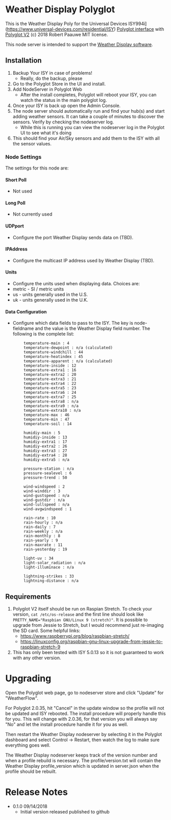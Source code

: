 
# Weather Display Polyglot

This is the Weather Display Poly for the Universal Devices ISY994i](https://www.universal-devices.com/residential/ISY) [Polyglot interface](http://www.universal-devices.com/developers/polyglot/docs/) with  [Polyglot V2](https://github.com/Einstein42/udi-polyglotv2)
(c) 2018 Robert Paauwe
MIT license.

This node server is intended to support the [Weather Display software](http://www.weather-display.com/).

## Installation

1. Backup Your ISY in case of problems!
   * Really, do the backup, please
2. Go to the Polyglot Store in the UI and install.
3. Add NodeServer in Polyglot Web
   * After the install completes, Polyglot will reboot your ISY, you can watch the status in the main polyglot log.
4. Once your ISY is back up open the Admin Console.
5. The node server should automatically run and find your hub(s) and start adding weather sensors.  It can take a couple of minutes to discover the sensors. Verify by checking the nodeserver log. 
   * While this is running you can view the nodeserver log in the Polyglot UI to see what it's doing
6. This should find your Air/Sky sensors and add them to the ISY with all the sensor values.

### Node Settings
The settings for this node are:

#### Short Poll
   * Not used
#### Long Poll
   * Not currently used
#### UDPport
   * Configure the port Weather Display sends data on (TBD).
#### IPAddress
   * Configure the multicast IP address used by Weather Display (TBD).
#### Units
   * Configure the units used when displaying data. Choices are:
   *   metric - SI / metric units
   *   us     - units generally used in the U.S.
   *   uk     - units generally used in the U.K.
#### Data Configuration
   * Configure which data fields to pass to the ISY. The key is node-fieldname
     and the value is the Weather Display field number.  The following is 
     the complete list:

```
        temperature-main : 4
        temperature-dewpoint : n/a (calculated)
        temperature-windchill : 44
        temperature-heatindex : 45
        temperature-apparent : n/a (calculated)
        temperature-inside : 12
        temperature-extra1 : 16
        temperature-extra2 : 20
        temperature-extra3 : 21
        temperature-extra4 : 22
        temperature-extra5 : 23
        temperature-extra6 : 24
        temperature-extra7 : 25
        temperature-extra8 : n/a
        temperature-extra9 : n/a
        temperature-extra10 : n/a
        temperature-max : 46
        temperature-min : 47
        temperature-soil : 14 

        humidiy-main : 5
        humidiy-inside : 13
        humidiy-extra1 : 17
        humidiy-extra2 : 26
        humidiy-extra3 : 27
        humidiy-extra4 : 28
        humidiy-extra5 : n/a

        pressure-station : n/a
        pressure-sealevel : 6
        pressure-trend : 50

        wind-windspeed : 2
        wind-winddir : 3
        wind-gustspeed : n/a
        wind-gustdir : n/a
        wind-lullspeed : n/a
        wind-avgwindspeed : 1

        rain-rate : 10
        rain-hourly : n/a
        rain-daily : 7
        rain-weekly : n/a
        rain-monthly : 8
        rain-yearly : 9
        rain-maxrate : 11
        rain-yesterday : 19

        light-uv : 34
        light-solar_radiation : n/a
        light-illuminace : n/a

        lightning-strikes : 33
        lightning-distance : n/a
```


## Requirements

1. Polyglot V2 itself should be run on Raspian Stretch.
  To check your version, ```cat /etc/os-release``` and the first line should look like
  ```PRETTY_NAME="Raspbian GNU/Linux 9 (stretch)"```. It is possible to upgrade from Jessie to
  Stretch, but I would recommend just re-imaging the SD card.  Some helpful links:
   * https://www.raspberrypi.org/blog/raspbian-stretch/
   * https://linuxconfig.org/raspbian-gnu-linux-upgrade-from-jessie-to-raspbian-stretch-9
2. This has only been tested with ISY 5.0.13 so it is not guaranteed to work with any other version.

# Upgrading

Open the Polyglot web page, go to nodeserver store and click "Update" for "WeatherFlow".

For Polyglot 2.0.35, hit "Cancel" in the update window so the profile will not be updated and ISY rebooted.  The install procedure will properly handle this for you.  This will change with 2.0.36, for that version you will always say "No" and let the install procedure handle it for you as well.

Then restart the Weather Display nodeserver by selecting it in the Polyglot dashboard and select Control -> Restart, then watch the log to make sure everything goes well.

The Weather Display nodeserver keeps track of the version number and when a profile rebuild is necessary.  The profile/version.txt will contain the Weather Display profile_version which is updated in server.json when the profile should be rebuilt.

# Release Notes

- 0.1.0 09/14/2018
   - Initial version released published to github

